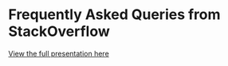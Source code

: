 # Frequently Asked Queries from StackOverflow

[View the full presentation here](https://rawgit.com/sudo-bmitch/dc2018/master/faq-stackoverflow.html)

